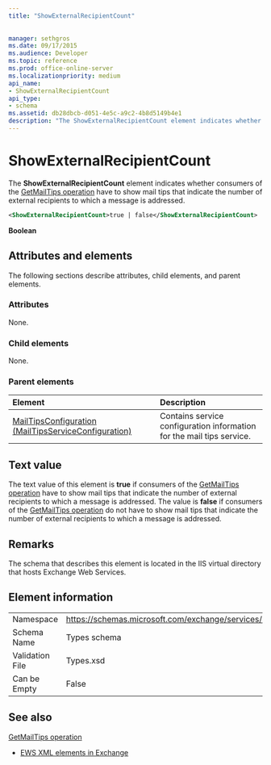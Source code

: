 ```yaml
---
title: "ShowExternalRecipientCount"
 
 
manager: sethgros
ms.date: 09/17/2015
ms.audience: Developer
ms.topic: reference
ms.prod: office-online-server
ms.localizationpriority: medium
api_name:
- ShowExternalRecipientCount
api_type:
- schema
ms.assetid: db28dbcb-d051-4e5c-a9c2-4b8d5149b4e1
description: "The ShowExternalRecipientCount element indicates whether consumers of the GetMailTips operation have to show mail tips that indicate the number of external recipients to which a message is addressed."
---
```


# ShowExternalRecipientCount

The **ShowExternalRecipientCount** element indicates whether consumers of the [GetMailTips operation](getmailtips-operation.md) have to show mail tips that indicate the number of external recipients to which a message is addressed. 
  
```XML
<ShowExternalRecipientCount>true | false</ShowExternalRecipientCount>
```

 **Boolean**
## Attributes and elements

The following sections describe attributes, child elements, and parent elements.
  
### Attributes

None.
  
### Child elements

None.
  
### Parent elements

|**Element**|**Description**|
|:-----|:-----|
|[MailTipsConfiguration (MailTipsServiceConfiguration)](mailtipsconfiguration-mailtipsserviceconfiguration.md) <br/> |Contains service configuration information for the mail tips service.  <br/> |
   
## Text value

The text value of this element is **true** if consumers of the [GetMailTips operation](getmailtips-operation.md) have to show mail tips that indicate the number of external recipients to which a message is addressed. The value is **false** if consumers of the [GetMailTips operation](getmailtips-operation.md) do not have to show mail tips that indicate the number of external recipients to which a message is addressed. 
  
## Remarks

The schema that describes this element is located in the IIS virtual directory that hosts Exchange Web Services.
  
## Element information

|||
|:-----|:-----|
|Namespace  <br/> |https://schemas.microsoft.com/exchange/services/2006/types  <br/> |
|Schema Name  <br/> |Types schema  <br/> |
|Validation File  <br/> |Types.xsd  <br/> |
|Can be Empty  <br/> |False  <br/> |
   
## See also



[GetMailTips operation](getmailtips-operation.md)


- [EWS XML elements in Exchange](ews-xml-elements-in-exchange.md)

